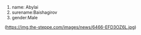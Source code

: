 1. name: Abylai
2. surename:Baishagirov
3. gender:Male

(https://img.the-steppe.com/images/news/6466-EFD3OZ6L.jpg)